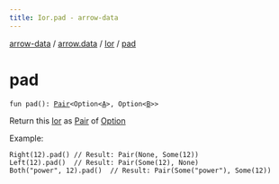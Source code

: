 ```yaml
---
title: Ior.pad - arrow-data
---
```


[arrow-data](../../index.html) / [arrow.data](../index.html) / [Ior](index.html) / [pad](./pad.html)

# pad

`fun pad(): `[`Pair`](https://kotlinlang.org/api/latest/jvm/stdlib/kotlin/-pair/index.html)`<Option<`[`A`](index.html#A)`>, Option<`[`B`](index.html#B)`>>`

Return this [Ior](index.html) as [Pair](https://kotlinlang.org/api/latest/jvm/stdlib/kotlin/-pair/index.html) of [Option](#)

Example:

```
Right(12).pad() // Result: Pair(None, Some(12))
Left(12).pad()  // Result: Pair(Some(12), None)
Both("power", 12).pad()  // Result: Pair(Some("power"), Some(12))
```

